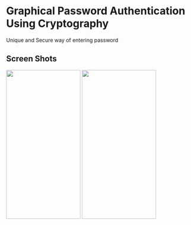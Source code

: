 <h1> Graphical Password Authentication Using Cryptography </h1>
<p>Unique and Secure way of entering password</p>

<h2>Screen Shots</h2>
<img src="https://github.com/26081yogesh/Graphical_Password_Authentication_Flutter/assets/108536566/5f0cb227-b8d3-4c0e-90a1-51c2ca771e3d" width=200 height=400/>


<img src="https://github.com/26081yogesh/Graphical_Password_Authentication_Flutter/assets/108536566/7b6a33d3-571e-493e-9722-5b5d351d7aef" width = 200 height=400/>

